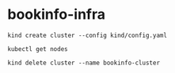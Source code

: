 # bookinfo-infra

```
kind create cluster --config kind/config.yaml
```

```
kubectl get nodes
```

```
kind delete cluster --name bookinfo-cluster
```
